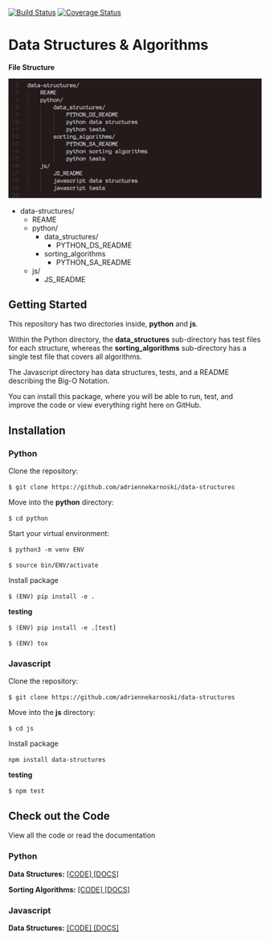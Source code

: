 [![Build Status](https://travis-ci.org/adriennekarnoski/data-structures.svg?branch=master)](https://travis-ci.org/adriennekarnoski/data-structures)
[![Coverage Status](https://coveralls.io/repos/github/adriennekarnoski/data-structures/badge.svg?branch=master)](https://coveralls.io/github/adriennekarnoski/data-structures?branch=master)

# Data Structures & Algorithms

**File Structure**

![file structure](file_structure.png)
* data-structures/
    * REAME
    * python/
        * data_structures/
            * PYTHON_DS_README
        * sorting_algorithms
            * PYTHON_SA_README
    * js/
        * JS_README

## Getting Started

This repository has two directories inside, **python** and **js**.

Within the Python directory, the **data_structures** sub-directory has test files
for each structure, whereas the **sorting_algorithms** sub-directory has a single
test file that covers all algorithms.

The Javascript directory has data structures, tests, and a README describing the Big-O Notation.

You can install this package, where you will be able to run, test, and improve the code
or view everything right here on GitHub.

## Installation

### Python


Clone the repository:

`$ git clone https://github.com/adriennekarnoski/data-structures`

Move into the **python** directory:

`$ cd python`

Start your virtual environment:

`$ python3 -m venv ENV`

`$ source bin/ENV/activate`

Install package

`$ (ENV) pip install -e .`

**testing**

`$ (ENV) pip install -e .[test]`

`$ (ENV) tox`

### Javascript

Clone the repository:

`$ git clone https://github.com/adriennekarnoski/data-structures`

Move into the **js** directory:

`$ cd js`

Install package

`npm install data-structures`

**testing**

`$ npm test`

## Check out the Code
View all the code or read the documentation

### Python

**Data Structures:**
[ [CODE] ](https://github.com/adriennekarnoski/data-structures/tree/master/data_structures)
[ [DOCS] ](https://github.com/adriennekarnoski/data-structures/blob/master/data_structures/README.md)


**Sorting Algorithms:**
[ [CODE] ](https://github.com/adriennekarnoski/data-structures/tree/master/sorting_algorithms)
[ [DOCS] ](https://github.com/adriennekarnoski/data-structures/blob/master/sorting_algorithms/README.md)


### Javascript
**Data Structures:**
[ [CODE] ](https://github.com/adriennekarnoski/data-structures/tree/master/data_structures)
[ [DOCS] ](https://github.com/adriennekarnoski/data-structures/blob/master/data_structures/README.md)